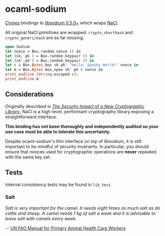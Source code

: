 # ocaml-sodium

[Ctypes](https://github.com/ocamllabs/ocaml-ctypes) bindings to
[libsodium 0.5.0+](https://github.com/jedisct1/libsodium) which wraps
[NaCl](http://nacl.cr.yp.to/).

All original NaCl primitives are wrapped. `crypto_shorthash` and
`crypto_generichash` are so far missing.

``` ocaml
open Sodium
let nonce = Box.random_nonce () in
let (sk, pk ) = Box.random_keypair () in
let (sk',pk') = Box.random_keypair () in
let c = Box.Bytes.box sk pk' "Hello, Spooky World!" nonce in
let m = Box.Bytes.box_open sk' pk c nonce in
print_endline (String.escaped c);
print_endline m
```

## Considerations

Originally described in [*The Security Impact of a New Cryptographic
Library*](http://cryptojedi.org/papers/coolnacl-20111201.pdf), NaCl is a
high-level, performant cryptography library exposing a straightforward
interface.

**This binding has not been thoroughly and independently audited so your
use case must be able to tolerate this uncertainty.**

Despite ocaml-sodium's thin interface on top of *libsodium*, it is still
important to be mindful of security invariants. In particular, you
should ensure that nonces used for cryptographic operations are
**never** repeated with the same key set.

## Tests

Internal consistency tests may be found in `lib_test`.

### Salt

*Salt is very important for the camel. It needs eight times as much salt
as do cattle and sheep. A camel needs 1 kg of salt a week and it is
advisable to leave salt with camels every week.*

-- [UN FAO Manual for Primary Animal Health Care Workers](http://www.fao.org/docrep/t0690e/t0690e09.htm#unit%2061:%20feeding%20and%20watering%20of%20camels)
